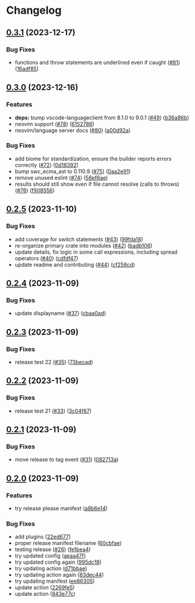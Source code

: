 # Changelog

## [0.3.1](https://github.com/michaelangeloio/does-it-throw/compare/does-it-throw-vscode-v0.3.0...does-it-throw-vscode-v0.3.1) (2023-12-17)


### Bug Fixes

* functions and throw statements are underlined even if caught ([#81](https://github.com/michaelangeloio/does-it-throw/issues/81)) ([16adf85](https://github.com/michaelangeloio/does-it-throw/commit/16adf85b05b92542fa6c09ac1611dd56c7603c99))

## [0.3.0](https://github.com/michaelangeloio/does-it-throw/compare/does-it-throw-vscode-v0.2.5...does-it-throw-vscode-v0.3.0) (2023-12-16)


### Features

* **deps:** bump vscode-languageclient from 8.1.0 to 9.0.1 ([#49](https://github.com/michaelangeloio/does-it-throw/issues/49)) ([b36a86b](https://github.com/michaelangeloio/does-it-throw/commit/b36a86b22757568dbfa82817d06956e5a15e0f65))
* neovim support ([#78](https://github.com/michaelangeloio/does-it-throw/issues/78)) ([6152786](https://github.com/michaelangeloio/does-it-throw/commit/61527869e70f54e99616375f7efd53b24e0fa01a))
* neovim/language server docs ([#80](https://github.com/michaelangeloio/does-it-throw/issues/80)) ([a00d92a](https://github.com/michaelangeloio/does-it-throw/commit/a00d92a3b13252025495dc811b21f84df3a38201))


### Bug Fixes

* add biome for standardization, ensure the builder reports errors correctly ([#72](https://github.com/michaelangeloio/does-it-throw/issues/72)) ([0d18392](https://github.com/michaelangeloio/does-it-throw/commit/0d18392268516abb79d015f90495dd331e7ef998))
* bump swc_ecma_ast to 0.110.9 ([#75](https://github.com/michaelangeloio/does-it-throw/issues/75)) ([0aa2e91](https://github.com/michaelangeloio/does-it-throw/commit/0aa2e91f4f1c0b9e352d052382c5a7f436cffeb9))
* remove unused eslint ([#74](https://github.com/michaelangeloio/does-it-throw/issues/74)) ([58ef6ae](https://github.com/michaelangeloio/does-it-throw/commit/58ef6aea9d4334eb0c42901c826ba69157994f77))
* results should still show even if file cannot resolve (calls to throws) ([#76](https://github.com/michaelangeloio/does-it-throw/issues/76)) ([f908556](https://github.com/michaelangeloio/does-it-throw/commit/f908556dfda8eca9195c87269fac71bc6d3e8bf9))

## [0.2.5](https://github.com/michaelangeloio/does-it-throw/compare/does-it-throw-vscode-v0.2.4...does-it-throw-vscode-v0.2.5) (2023-11-10)


### Bug Fixes

* add coverage for switch statements ([#43](https://github.com/michaelangeloio/does-it-throw/issues/43)) ([99fda18](https://github.com/michaelangeloio/does-it-throw/commit/99fda183a7ca813cbb5f5434f429cd79b594f139))
* re-organize primary crate into modules ([#42](https://github.com/michaelangeloio/does-it-throw/issues/42)) ([badb106](https://github.com/michaelangeloio/does-it-throw/commit/badb1061d0dfc679458d55609e43cccfdca01794))
* update details, fix logic in some call expressions, including spread operators ([#40](https://github.com/michaelangeloio/does-it-throw/issues/40)) ([cdfdf47](https://github.com/michaelangeloio/does-it-throw/commit/cdfdf47a2d657364abc1b3b3ce97e89405b842b3))
* update readme and contributing ([#44](https://github.com/michaelangeloio/does-it-throw/issues/44)) ([cf258cd](https://github.com/michaelangeloio/does-it-throw/commit/cf258cd8baffb9277a8039cdb7416378691d6684))

## [0.2.4](https://github.com/michaelangeloio/does-it-throw/compare/does-it-throw-vscode-v0.2.3...does-it-throw-vscode-v0.2.4) (2023-11-09)


### Bug Fixes

* update displayname ([#37](https://github.com/michaelangeloio/does-it-throw/issues/37)) ([cbaa0ad](https://github.com/michaelangeloio/does-it-throw/commit/cbaa0ad7a151559807985f6a4fde0dbd528cdd8a))

## [0.2.3](https://github.com/michaelangeloio/does-it-throw/compare/does-it-throw-vscode-v0.2.2...does-it-throw-vscode-v0.2.3) (2023-11-09)


### Bug Fixes

* release test 22 ([#35](https://github.com/michaelangeloio/does-it-throw/issues/35)) ([73becad](https://github.com/michaelangeloio/does-it-throw/commit/73becad3667a11ce65898843c050771d6a2a0d94))

## [0.2.2](https://github.com/michaelangeloio/does-it-throw/compare/does-it-throw-vscode-v0.2.1...does-it-throw-vscode-v0.2.2) (2023-11-09)


### Bug Fixes

* release test 21 ([#33](https://github.com/michaelangeloio/does-it-throw/issues/33)) ([3c04f87](https://github.com/michaelangeloio/does-it-throw/commit/3c04f87ffdebf63e4f274d107610507fc45edd04))

## [0.2.1](https://github.com/michaelangeloio/does-it-throw/compare/does-it-throw-vscode-v0.2.0...does-it-throw-vscode-v0.2.1) (2023-11-09)


### Bug Fixes

* move release to tag event ([#31](https://github.com/michaelangeloio/does-it-throw/issues/31)) ([082713a](https://github.com/michaelangeloio/does-it-throw/commit/082713afecc40c0d2bc230ffab22e1527298a54c))

## [0.2.0](https://github.com/michaelangeloio/does-it-throw/compare/does-it-throw-vscode-v0.1.6...does-it-throw-vscode-v0.2.0) (2023-11-09)


### Features

* try release please manifest ([a8b6e14](https://github.com/michaelangeloio/does-it-throw/commit/a8b6e14dfbf4cc3c13baa84d9570d0421ca804b1))


### Bug Fixes

* add plugins ([22ed677](https://github.com/michaelangeloio/does-it-throw/commit/22ed6770f4cd4b4805351746768a46c83400e7a3))
* proper release manifest filename ([60cbfae](https://github.com/michaelangeloio/does-it-throw/commit/60cbfaee9f01e4aa12478f12559f9d05890cb232))
* testing release ([#26](https://github.com/michaelangeloio/does-it-throw/issues/26)) ([fe1bea4](https://github.com/michaelangeloio/does-it-throw/commit/fe1bea48ac278d2d4fa23aba775e9ea5fd51c59a))
* try updated config ([aeaa47f](https://github.com/michaelangeloio/does-it-throw/commit/aeaa47f6b9c7ecfed85187523478258ca5900217))
* try updated config again ([995dc18](https://github.com/michaelangeloio/does-it-throw/commit/995dc18dd10a0c816d6b34d621e765655a8e4ed7))
* try updating action ([d71bbae](https://github.com/michaelangeloio/does-it-throw/commit/d71bbaea624f9031d90a4a26f37ff0d2b4888042))
* try updating action again ([83dec44](https://github.com/michaelangeloio/does-it-throw/commit/83dec44c31dfd1f5603587e01b7ed09e87cdbc8e))
* try updating manifest ([ee86305](https://github.com/michaelangeloio/does-it-throw/commit/ee86305f424fa3d300c144305fd1e963f4c2084c))
* update action ([2269fe5](https://github.com/michaelangeloio/does-it-throw/commit/2269fe5c92787c6685f7fe8309afdb876064a888))
* update action ([843e77c](https://github.com/michaelangeloio/does-it-throw/commit/843e77c393db15569d8fa22c016a03f1a0ac78c1))

